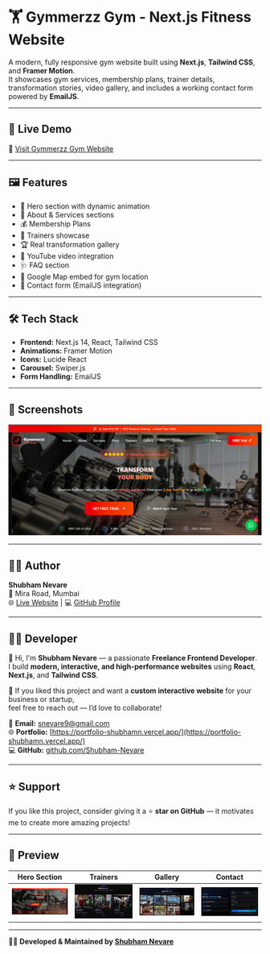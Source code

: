 # 🏋️ Gymmerzz Gym - Next.js Fitness Website

A modern, fully responsive gym website built using **Next.js**, **Tailwind CSS**, and **Framer Motion**.  
It showcases gym services, membership plans, trainer details, transformation stories, video gallery, and includes a working contact form powered by **EmailJS**.

---

## 🚀 Live Demo
🔗 [Visit Gymmerzz Gym Website](https://gymmerzzgym.vercel.app/)

---

## 🖼️ Features
- 🎯 Hero section with dynamic animation  
- 💪 About & Services sections  
- 💰 Membership Plans  
- 🧘 Trainers showcase  
- 🏆 Real transformation gallery  
- 🎥 YouTube video integration  
- 🩺 FAQ section  
- 📍 Google Map embed for gym location  
- 📧 Contact form (EmailJS integration)

---

## 🛠️ Tech Stack
- **Frontend:** Next.js 14, React, Tailwind CSS  
- **Animations:** Framer Motion  
- **Icons:** Lucide React  
- **Carousel:** Swiper.js  
- **Form Handling:** EmailJS  

---

## 📸 Screenshots
![Gymmerzz Preview](public/image-1.png)

---

## 👨‍💻 Author
**Shubham Nevare**  
📍 Mira Road, Mumbai  
🌐 [Live Website](https://gymmerzzgym.vercel.app/) | 💻 [GitHub Profile](https://github.com/Shubham-Nevare/Gym-website)

---

## 🧑‍💻 Developer
👋 Hi, I'm **Shubham Nevare** — a passionate **Freelance Frontend Developer**.  
I build **modern, interactive, and high-performance websites** using **React**, **Next.js**, and **Tailwind CSS**.

💬 If you liked this project and want a **custom interactive website** for your business or startup,  
feel free to reach out — I’d love to collaborate!

📩 **Email:** [snevare9@gmail.com](mailto:snevare9@gmail.com)  
🌐 **Portfolio:** [https://portfolio-shubhamn.vercel.app/](https://portfolio-shubhamn.vercel.app/)  
💻 **GitHub:** [github.com/Shubham-Nevare](https://github.com/Shubham-Nevare)

---

## ⭐ Support
If you like this project, consider giving it a ⭐ **star on GitHub** — it motivates me to create more amazing projects!

---

## 📸 Preview
| Hero Section | Trainers | Gallery | Contact |
|---------------|-----------|----------|----------|
|![Hero](public/image-5.png)| ![Trainers](public/image-2.png) | ![Gallery](public/image-3.png)| ![Contact](public/image-4.png)|

---

👨‍💻 **Developed & Maintained by [Shubham Nevare](https://github.com/Shubham-Nevare)**
